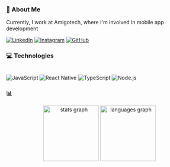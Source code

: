### 🤙 About Me
Currently, I work at Amigotech, where I'm involved in mobile app development

[![LinkedIn](https://img.shields.io/badge/LinkedIn-0077B5?style=for-the-badge&logo=linkedin&logoColor=white)](https://www.linkedin.com/in/cassiano-de-moraes-cavalcanti-filho-551bb2276/)
[![Instagram](https://img.shields.io/badge/Instagram-E4405F?style=for-the-badge&logo=instagram&logoColor=white)](https://www.instagram.com/cassi.filho/)
[![GitHub](https://img.shields.io/badge/GitHub-000000?style=for-the-badge&logo=github&logoColor=white)](https://github.com/cassifilho)


### 💻 Technologies 

<div style="display: inline_block"><br/>
  <img align="center" alt="JavaScript" src="https://img.shields.io/badge/JavaScript-F7DF1E?style=for-the-badge&logo=javascript&logoColor=black">  
  <img align="center" alt="React Native" src="https://img.shields.io/badge/React_Native-20232A?style=for-the-badge&logo=react&logoColor=61DAFB">  
  <img align="center" alt="TypeScript" src="https://img.shields.io/badge/TypeScript-007ACC?style=for-the-badge&logo=typescript&logoColor=white">  
  <img align="center" alt="Node.js" src="https://img.shields.io/badge/Node.js-339933?style=for-the-badge&logo=nodedotjs&logoColor=white">

### 📊 

<div align="center">
  <img src="https://github-readme-stats.vercel.app/api?username=cassifilho&hide_title=false&hide_rank=false&show_icons=true&include_all_commits=true&count_private=true&disable_animations=false&theme=dracula&locale=en&hide_border=false" height="150" alt="stats graph" />
  <img src="https://github-readme-stats.vercel.app/api/top-langs?username=cassifilho&locale=en&hide_title=false&layout=compact&card_width=320&langs_count=5&theme=dracula&hide_border=false" height="150" alt="languages graph" />
</div>
